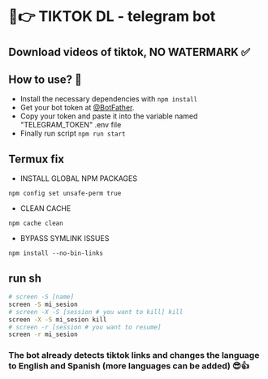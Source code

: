 # 🤩👉 TIKTOK DL - telegram bot

## Download videos of tiktok, NO WATERMARK ✅

## How to use? 🤔

- Install the necessary dependencies with `npm install`
- Get your bot token at [@BotFather](https://telegram.me/BotFather).
- Copy your token and paste it into the variable named "TELEGRAM_TOKEN" .env file
- Finally run script `npm run start`

## Termux fix

- INSTALL GLOBAL NPM PACKAGES

```node
npm config set unsafe-perm true
```

- CLEAN CACHE

```node
npm cache clean
```

- BYPASS SYMLINK ISSUES

```node
npm install --no-bin-links
```

## run sh

```sh
# screen -S [name]
screen -S mi_sesion
# screen -X -S [session # you want to kill] kill
screen -X -S mi_sesion kill
# screen -r [session # you want to resume]
screen -r mi_sesion
```

### The bot already detects tiktok links and changes the language to English and Spanish (more languages ​​can be added) 😎👍
